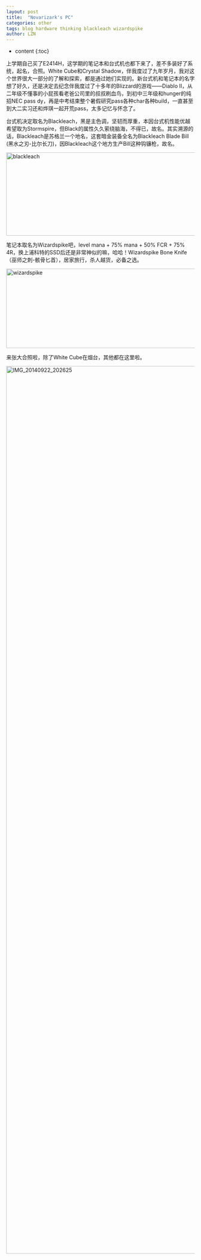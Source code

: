 ```yaml
---
layout: post
title:  "Novarizark's PC" 
categories: other
tags: blog hardware thinking blackleach wizardspike
author: LZN
---
```


* content
{:toc}

上学期自己买了E2414H，这学期的笔记本和台式机也都下来了，差不多装好了系统，起名，合照。White Cube和Crystal Shadow，伴我度过了九年岁月，我对这个世界很大一部分的了解和探索，都是通过她们实现的。新台式机和笔记本的名字想了好久，还是决定去纪念伴我度过了十多年的Blizzard的游戏——Diablo II，从二年级不懂事的小屁孩看老爸公司里的叔叔刷血鸟，到初中三年级和hunger的纯招NEC pass dy，再是中考结束整个暑假研究pass各种char各种build，一直甚至到大二实习还和烨琪一起开荒pass，太多记忆与怀念了。

台式机决定取名为Blackleach，黑是主色调，坚韧而厚重，本因台式机性能优越希望取为Stormspire，但Black的属性久久萦绕脑海，不得已，故名。其实溯源的话，Blackleach是苏格兰一个地名，这套暗金装备全名为Blackleach Blade Bill (黑水之刃-比尔长刀)，因Blackleach这个地方生产Bill这种钩镰枪，故名。

<a href="https://raw.githubusercontent.com/Novarizark/Novarizark.github.io/masthttps://raw.githubusercontent.com/Novarizark/Novarizark.github.io/master/uploads/2014/09/blackleach.jpg"><img class="alignnone size-full wp-image-182" src="https://raw.githubusercontent.com/Novarizark/Novarizark.github.io/masthttps://raw.githubusercontent.com/Novarizark/Novarizark.github.io/master/uploads/2014/09/blackleach.jpg" alt="blackleach" width="674" height="222" /></a>

笔记本取名为Wizardspike吧，level mana + 75% mana + 50% FCR + 75% 4R，换上浦科特的SSD后还是非常神似的嘛，哈哈！Wizardspike Bone Knife （巫师之刺-骸骨匕首），居家旅行，杀人越货，必备之选。

<a href="https://raw.githubusercontent.com/Novarizark/Novarizark.github.io/masthttps://raw.githubusercontent.com/Novarizark/Novarizark.github.io/master/uploads/2014/09/wizardspike.jpg"><img class="alignnone size-full wp-image-184" src="https://raw.githubusercontent.com/Novarizark/Novarizark.github.io/masthttps://raw.githubusercontent.com/Novarizark/Novarizark.github.io/master/uploads/2014/09/wizardspike.jpg" alt="wizardspike" width="833" height="212" /></a>

来张大合照啦，除了White Cube在烟台，其他都在这里啦。

<a href="https://raw.githubusercontent.com/Novarizark/Novarizark.github.io/masthttps://raw.githubusercontent.com/Novarizark/Novarizark.github.io/master/uploads/2014/09/IMG_20140922_202625.jpg"><img class="alignnone size-full wp-image-185" src="https://raw.githubusercontent.com/Novarizark/Novarizark.github.io/masthttps://raw.githubusercontent.com/Novarizark/Novarizark.github.io/master/uploads/2014/09/IMG_20140922_202625.jpg" alt="IMG_20140922_202625" width="3200" height="2368" /></a>
